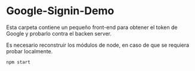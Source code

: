 # Google-Signin-Demo

Esta carpeta contiene un pequeño front-end para obtener el token de Google y probarlo contra el backen server.

Es necesario reconstruir los módulos de node, en caso de que se requiera probar localmente.

```
npm start
```